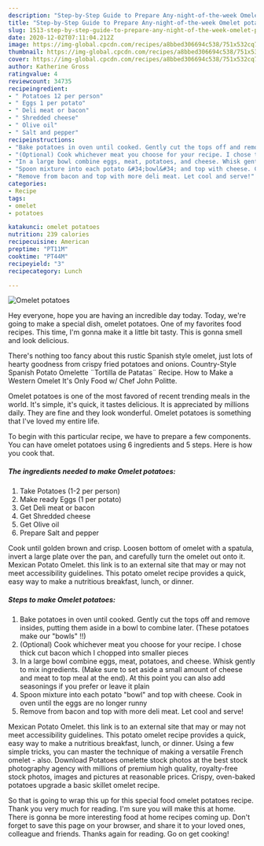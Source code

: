 ```yaml
---
description: "Step-by-Step Guide to Prepare Any-night-of-the-week Omelet potatoes"
title: "Step-by-Step Guide to Prepare Any-night-of-the-week Omelet potatoes"
slug: 1513-step-by-step-guide-to-prepare-any-night-of-the-week-omelet-potatoes
date: 2020-12-02T07:11:04.212Z
image: https://img-global.cpcdn.com/recipes/a8bbed306694c538/751x532cq70/omelet-potatoes-recipe-main-photo.jpg
thumbnail: https://img-global.cpcdn.com/recipes/a8bbed306694c538/751x532cq70/omelet-potatoes-recipe-main-photo.jpg
cover: https://img-global.cpcdn.com/recipes/a8bbed306694c538/751x532cq70/omelet-potatoes-recipe-main-photo.jpg
author: Katherine Gross
ratingvalue: 4
reviewcount: 34735
recipeingredient:
- " Potatoes 12 per person"
- " Eggs 1 per potato"
- " Deli meat or bacon"
- " Shredded cheese"
- " Olive oil"
- " Salt and pepper"
recipeinstructions:
- "Bake potatoes in oven until cooked. Gently cut the tops off and remove insides, putting them aside in a bowl to combine later. (These potatoes make our &#34;bowls&#34; !!)"
- "(Optional) Cook whichever meat you choose for your recipe. I chose thick cut bacon which I chopped into smaller pieces"
- "In a large bowl combine eggs, meat, potatoes, and cheese. Whisk gently to mix ingredients. (Make sure to set aside a small amount of cheese and meat to top meal at the end). At this point you can also add seasonings if you prefer or leave it plain"
- "Spoon mixture into each potato &#34;bowl&#34; and top with cheese. Cook in oven until the eggs are no longer runny"
- "Remove from bacon and top with more deli meat. Let cool and serve!"
categories:
- Recipe
tags:
- omelet
- potatoes

katakunci: omelet potatoes 
nutrition: 239 calories
recipecuisine: American
preptime: "PT11M"
cooktime: "PT44M"
recipeyield: "3"
recipecategory: Lunch

---
```



![Omelet potatoes](https://img-global.cpcdn.com/recipes/a8bbed306694c538/751x532cq70/omelet-potatoes-recipe-main-photo.jpg)

Hey everyone, hope you are having an incredible day today. Today, we're going to make a special dish, omelet potatoes. One of my favorites food recipes. This time, I'm gonna make it a little bit tasty. This is gonna smell and look delicious.

There&#39;s nothing too fancy about this rustic Spanish style omelet, just lots of hearty goodness from crispy fried potatoes and onions. Country-Style Spanish Potato Omelette ¨Tortilla de Patatas¨ Recipe. How to Make a Western Omelet It&#39;s Only Food w/ Chef John Politte.

Omelet potatoes is one of the most favored of recent trending meals in the world. It's simple, it's quick, it tastes delicious. It is appreciated by millions daily. They are fine and they look wonderful. Omelet potatoes is something that I've loved my entire life.


To begin with this particular recipe, we have to prepare a few components. You can have omelet potatoes using 6 ingredients and 5 steps. Here is how you cook that.

<!--inarticleads1-->

##### The ingredients needed to make Omelet potatoes:

1. Take  Potatoes (1-2 per person)
1. Make ready  Eggs (1 per potato)
1. Get  Deli meat or bacon
1. Get  Shredded cheese
1. Get  Olive oil
1. Prepare  Salt and pepper


Cook until golden brown and crisp. Loosen bottom of omelet with a spatula, invert a large plate over the pan, and carefully turn the omelet out onto it. Mexican Potato Omelet. this link is to an external site that may or may not meet accessibility guidelines. This potato omelet recipe provides a quick, easy way to make a nutritious breakfast, lunch, or dinner. 

<!--inarticleads2-->

##### Steps to make Omelet potatoes:

1. Bake potatoes in oven until cooked. Gently cut the tops off and remove insides, putting them aside in a bowl to combine later. (These potatoes make our &#34;bowls&#34; !!)
1. (Optional) Cook whichever meat you choose for your recipe. I chose thick cut bacon which I chopped into smaller pieces
1. In a large bowl combine eggs, meat, potatoes, and cheese. Whisk gently to mix ingredients. (Make sure to set aside a small amount of cheese and meat to top meal at the end). At this point you can also add seasonings if you prefer or leave it plain
1. Spoon mixture into each potato &#34;bowl&#34; and top with cheese. Cook in oven until the eggs are no longer runny
1. Remove from bacon and top with more deli meat. Let cool and serve!


Mexican Potato Omelet. this link is to an external site that may or may not meet accessibility guidelines. This potato omelet recipe provides a quick, easy way to make a nutritious breakfast, lunch, or dinner. Using a few simple tricks, you can master the technique of making a versatile French omelet - also. Download Potatoes omelette stock photos at the best stock photography agency with millions of premium high quality, royalty-free stock photos, images and pictures at reasonable prices. Crispy, oven-baked potatoes upgrade a basic skillet omelet recipe. 

So that is going to wrap this up for this special food omelet potatoes recipe. Thank you very much for reading. I'm sure you will make this at home. There is gonna be more interesting food at home recipes coming up. Don't forget to save this page on your browser, and share it to your loved ones, colleague and friends. Thanks again for reading. Go on get cooking!
